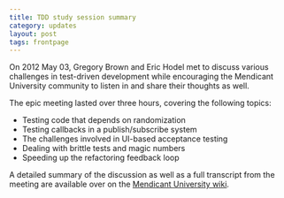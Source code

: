 ```yaml
---
title: TDD study session summary
category: updates
layout: post
tags: frontpage
---
```


On 2012 May 03, Gregory Brown and Eric Hodel met to discuss various challenges
in test-driven development while encouraging the Mendicant University community 
to listen in and share their thoughts as well.

The epic meeting lasted over three hours, covering the following topics:

* Testing code that depends on randomization
* Testing callbacks in a publish/subscribe system
* The challenges involved in UI-based acceptance testing
* Dealing with brittle tests and magic numbers
* Speeding up the refactoring feedback loop 

A detailed summary of the discussion as well as a full transcript from the
meeting are available over on the [Mendicant University wiki](https://github.com/mendicant/mendicantuniversity.org/wiki/TDD-study-session-%282012-May-03%29).
